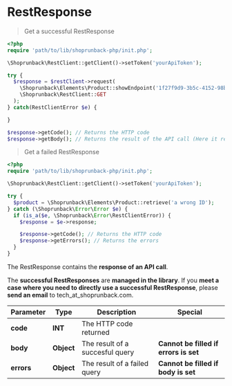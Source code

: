 # RestResponse

> Get a successful RestResponse

```php
<?php
require 'path/to/lib/shoprunback-php/init.php';

\Shoprunback\RestClient::getClient()->setToken('yourApiToken');

try {
  $response = $restClient->request(
    \Shoprunback\Elements\Product::showEndpoint('1f27f9d9-3b5c-4152-98b7-760f56967dea'),
    \Shoprunback\RestClient::GET
  );
} catch(RestClientError $e) {

}

$response->getCode(); // Returns the HTTP code
$response->getBody(); // Returns the result of the API call (Here it returns the product with the id '1f27f9d9-3b5c-4152-98b7-760f56967dea')
```

> Get a failed RestResponse

```php
<?php
require 'path/to/lib/shoprunback-php/init.php';

\Shoprunback\RestClient::getClient()->setToken('yourApiToken');

try {
  $product = \Shoprunback\Elements\Product::retrieve('a wrong ID');
} catch (\Shoprunback\Error\Error $e) {
  if (is_a($e, \Shoprunback\Error\RestClientError)) {
    $response = $e->response;

    $response->getCode(); // Returns the HTTP code
    $response->getErrors(); // Returns the errors
  }
}
```

The RestResponse contains the **response of an API call**.

The **successful RestResponses** are **managed in the library**. If you **meet a case where you need to directly use a successful RestResponse**, please **send an email** to tech_at_shoprunback.com.

Parameter | Type | Description | Special
-|-|-|-
**code** | **INT** | The HTTP code returned |
**body** | **Object** | The result of a succesful query | **Cannot be filled if errors is set**
**errors** | **Object** | The result of a failed query | **Cannot be filled if body is set**

